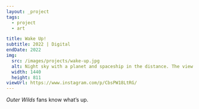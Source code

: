 ```yaml
---
layout: _project
tags:
  - project
  - art

title: Wake Up!
subtitle: 2022 | Digital
endDate: 2022
img:
  src: /images/projects/wake-up.jpg
  alt: Night sky with a planet and spaceship in the distance. The view is ringed by tress and a launch platform.
  width: 1440
  height: 811
viewUrl: https://www.instagram.com/p/CbsPW18LtRG/
---
```

<cite>Outer Wilds</cite> fans know what’s up.

